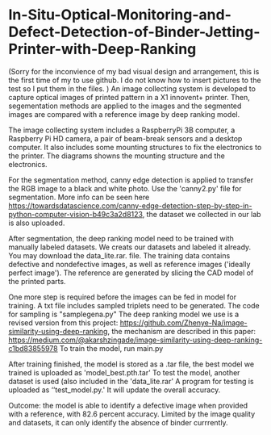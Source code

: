 # In-Situ-Optical-Monitoring-and-Defect-Detection-of-Binder-Jetting-Printer-with-Deep-Ranking

(Sorry for the inconvience of my bad visual design and arrangement, this is the first time of my to use github. I do not know how to insert pictures to the test so I put them in the files. )
An image collecting system is developed to capture optical images of printed pattern in a X1 innovent+ printer. Then, segementation methods are applied to the images and the segmented images are compared with a reference image by deep ranking model.

The image collecting system includes a RaspberryPi 3B computer, a Raspberry Pi HD camera, a pair of beam-break sensors and a desktop computer. It also includes some mounting structures to fix the electronics to the printer. 
The diagrams showns the mounting structure and the electronics. 

For the segmentation method, canny edge detection is applied to transfer the RGB image to a black and white photo. Use the 'canny2.py' file for segmentation. More info can be seen here  https://towardsdatascience.com/canny-edge-detection-step-by-step-in-python-computer-vision-b49c3a2d8123, the dataset we collected in our lab is also uploaded. 

After segmentation, the deep ranking model need to be trained with manually labeled datasets. We creats our datasets and labeled it already. You may download the data_lite.rar. file. The training data contains defective and nondefective images, as well as reference images ('ideally perfect image'). The reference are generated by slicing the CAD model of the printed parts. 

One more step is required before the images can be fed in model for training. A txt file includes sampled triplets need to be generated. The code for sampling is "samplegena.py"
The deep ranking model we use is a revised version from this project:
https://github.com/Zhenye-Na/image-similarity-using-deep-ranking, 
the mechanism are described in this paper: 
https://medium.com/@akarshzingade/image-similarity-using-deep-ranking-c1bd83855978
To train the model, run main.py 

After training finished, the model is stored as a .tar file, the best model we trained is uploaded as 'model_best.pth.tar'
To test the model, another dataset is used (also included in the 'data_lite.rar' A program for testing is uploaded as ‘’test_model.py.' It will update the overall accuracy. 

Outcome: the model is able to identify a defective image when provided with a reference, with 82.6 percent accuracy. Limited by the image quality and datasets, it can only identify the absence of binder currrently. 


